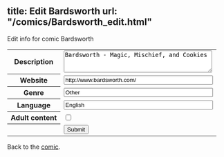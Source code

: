 title: Edit Bardsworth
url: "/comics/Bardsworth_edit.html"
---
Edit info for comic Bardsworth

<form name="comic" action="http://gaepostmail.appspot.com/comic/" method="post">
<table class="comicinfo">
<tr>
<th>Description</th><td><textarea name="description" cols="40" rows="3">Bardsworth - Magic, Mischief, and Cookies</textarea></td>
</tr>
<tr>
<th>Website</th><td><input type="text" name="url" value="http://www.bardsworth.com/" size="40"/></td>
</tr>
<tr>
<th>Genre</th><td><input type="text" name="genre" value="Other" size="40"/></td>
</tr>
<tr>
<th>Language</th><td><input type="text" name="language" value="English" size="40"/></td>
</tr>
<tr>
<th>Adult content</th><td><input type="checkbox" name="adult" value="adult" /></td>
</tr>
<tr>
<th></th><td>
<input type="hidden" name="comic" value="Bardsworth" />
<input type="submit" name="submit" value="Submit" />
</td>
</tr>
</table>
</form>

Back to the [comic](Bardsworth.html).

